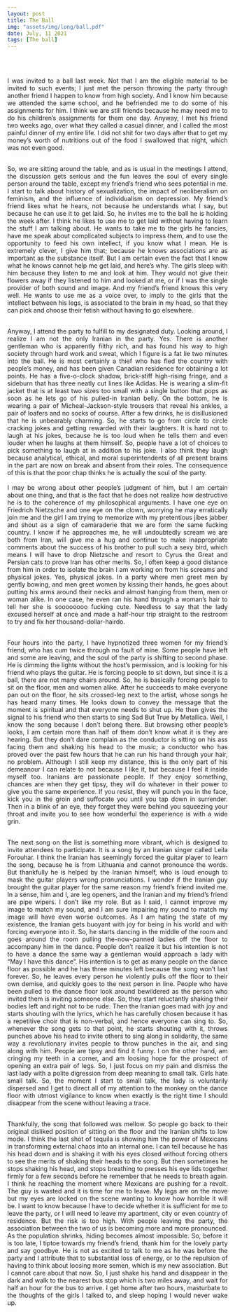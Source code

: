 ```yaml
---
layout: post
title: The Ball
img: "assets/img/long/ball.pdf"
date: July, 11 2021
tags: [The ball]
---
```


<br><br>
<div align="justify">


I was invited to a ball last week. Not that I am the eligible material to be invited to such events; I just met the person throwing the party through another friend I happen to know from high society. And I know him because we attended the same school, and he befriended me to do some of his assignments for him. I think we are still friends because he may need me to do his children’s assignments for them one day. Anyway, I met his friend two weeks ago, over what they called a casual dinner, and I called the most painful dinner of my entire life. I did not shit for two days after that to get my money’s worth of nutritions out of the food I swallowed that night, which was not even good. <br><br>

So, we are sitting around the table, and as is usual in the meetings I attend, the discussion gets serious and the fun leaves the soul of every single person around the table, except my friend’s friend who sees potential in me. I start to talk about history of sexualization, the impact of neoliberalism on feminism, and the influence of individualism on depression. My friend’s friend likes what he hears, not because he understands what I say, but because he can use it to get laid. So, he invites me to the ball he is holding the week after. I think he likes to use me to get laid without having to learn the stuff I am talking about. He wants to take me to the girls he fancies, have me speak about complicated subjects to impress them, and to use the opportunity to feed his own intellect, if you know what I mean. He is extremely clever, I give him that; because he knows associations are as important as the substance itself. But I am certain even the fact that I know what he knows cannot help me get laid, and here’s why. The girls sleep with him because they listen to me and look at him. They would not give their flowers away if they listened to him and looked at me, or if I was the single provider of both sound and image. And my friend’s friend knows this very well. He wants to use me as a voice over, to imply to the girls that the intellect between his legs, is associated to the brain in my head, so that they can pick and choose their fetish without having to go elsewhere. <br><br>

Anyway, I attend the party to fulfill to my designated duty. Looking around, I realize I am not the only Iranian in the party. Yes. There is another gentleman who is apparently filthy rich, and has found his way to high society through hard work and sweat, which I figure is a fat lie two minutes into the ball. He is most certainly a thief who has fled the country with people’s money, and has been given Canadian residence for obtaining a lot points. He has a five-o-clock shadow, brick-stiff high-rising fringe, and a sideburn that has three neatly cut lines like Adidas. He is wearing a slim-fit jacket that is at least two sizes too small with a single button that pops as soon as he lets go of his pulled-in Iranian belly. On the bottom, he is wearing a pair of Micheal-Jackson-style trousers that reveal his ankles, a pair of loafers and no socks of course. After a few drinks, he is disillusioned that he is unbearably charming. So, he starts to go from circle to circle cracking jokes and getting rewarded with their laughters. It is hard not to laugh at his jokes, because he is too loud when he tells them and even louder when he laughs at them himself. So, people have a lot of choices to pick something to laugh at in addition to his joke. I also think they laugh because analytical, ethical, and moral superintendents of all present brains in the part are now on break and absent from their roles. The consequence of this is that the poor chap thinks he is actually the soul of the party. 
<br><br>
I may be wrong about other people’s judgment of him, but I am certain about one thing, and that is the fact that he does not realize how destructive he is to the coherence of my philosophical arguments. I have one eye on Friedrich Nietzsche and one eye on the clown, worrying he may erratically join me and the girl I am trying to memorize with my pretentious jibes jabber and shout as a sign of camaraderie that we are form the same fucking country. I know if he approaches me, he will undoubtedly scream we are both from Iran, will give me a hug and continue to make inappropriate comments about the success of his brother to pull such a sexy bird, which means I will have to drop Nietzsche and resort to Cyrus the Great and Persian cats to prove Iran has other merits. So, I often keep a good distance from him in order to isolate the brain I am working on from his screams and physical jokes. Yes, physical jokes. In a party where men greet men by gently bowing, and men greet women by kissing their hands, he goes about putting his arms around their necks and almost hanging from them, men or woman alike. In one case, he even ran his hand through a woman’s hair to tell her she is soooooooo fucking cute. Needless to say that the lady excused herself at once and made a half-hour trip straight to the restroom to try and fix her thousand-dollar-hairdo.<br><br>

Four hours into the party, I have hypnotized three women for my friend’s friend, who has cum twice through no fault of mine. Some people have left and some are leaving, and the soul of the party is shifting to second phase. He is dimming the lights without the host’s permission, and is looking for his friend who plays the guitar. He is forcing people to sit down, but since it is a ball, there are not many chairs around. So, he is basically forcing people to sit on the floor, men and women alike. After he succeeds to make everyone pan out on the floor, he sits crossed-leg next to the artist, whose songs he has heard many times. He looks down to convey the message that the moment is spiritual and that everyone needs to shut up. He then gives the signal to his friend who then starts to sing Sad But True by Metallica. Well, I know the song because I don’t belong there. But browsing other people’s looks, I am certain more than half of them don’t know what it is they are hearing. But they don’t dare complain as the conductor is sitting on his ass facing them and shaking his head to the music; a conductor who has proved over the past few hours that he can run his hand through your hair, no problem. Although I still keep my distance, this is the only part of his demeanour I can relate to not because I like it, but because I feel it inside myself too. Iranians are passionate people. If they enjoy something, chances are when they get tipsy, they will do whatever in their power to give you the same experience. If you resist, they will punch you in the face, kick you in the groin and suffocate you until you tap down in surrender. Then in a blink of an eye, they forget they were behind you squeezing your throat and invite you to see how wonderful the experience is with a wide grin. <br><br>

The next song on the list is something more vibrant, which is designed to invite attendees to participate. It is a song by an Iranian singer called Leila Forouhar. I think the Iranian has seemingly forced the guitar player to learn the song, because he is from Lithuania and cannot pronounce the words. But thankfully he is helped by the Iranian himself, who is loud enough to mask the guitar players wrong pronunciations. I wonder if the Iranian guy brought the guitar player for the same reason my friend’s friend invited me. In a sense, him and I, are leg openers, and the Iranian and my friend’s friend are pipe wipers. I don’t like my role. But as I said, I cannot improve my image to match my sound, and I am sure impairing my sound to match my image will have even worse outcomes. As I am hating the state of my existence, the Iranian gets buoyant with joy for being in his world and with forcing everyone into it. So, he starts dancing in the middle of the room and goes around the room pulling the-now-panned ladies off the floor to accompany him in the dance. People don’t realize it but his intention is not to have a dance the same way a gentleman would approach a lady with “May I have this dance”. His intention is to get as many people on the dance floor as possible and he has three minutes left because the song won’t last forever. So, he leaves every person he violently pulls off the floor to their own demise, and quickly goes to the next person in line. People who have been pulled to the dance floor look around bewildered as the person who invited them is inviting someone else. So, they start reluctantly shaking their bodies left and right not to be rude. Then the Iranian goes mad with joy and starts shouting with the lyrics, which he has carefully chosen because it has a repetitive choir that is non-verbal, and hence everyone can sing to. So, whenever the song gets to that point, he starts shouting with it, throws punches above his head to invite others to sing along in solidarity, the same way a revolutionary invites people to throw punches in the air, and sing along with him. People are tipsy and find it funny. I on the other hand, am cringing my teeth in a corner, and am loosing hope for the prospect of opening an extra pair of legs. So, I just focus on my pain and dismiss the last lady with a polite digression from deep meaning to small talk. Girls hate small talk. So, the moment I start to small talk, the lady is voluntarily dispersed and I get to direct all of my attention to the monkey on the dance floor with utmost vigilance to know when exactly is the right time I should disappear from the scene without leaving a trace. <br><br>

Thankfully, the song that followed was mellow. So people go back to their original disliked position of sitting on the floor and the Iranian shifts to low mode. I think the last shot of tequila is showing him the power of Mexicans in transforming external chaos into an internal one. I can tell because he has his head down and is shaking it with his eyes closed without forcing others to see the merits of shaking their heads to the song. But then sometimes he stops shaking his head, and stops breathing to presses his eye lids together firmly for a few seconds before he remember that he needs to breath again. I think he reaching the moment where Mexicans are pushing for a revolt. The guy is wasted and it is time for me to leave. My legs are on the move but my eyes are locked on the scene wanting to know how horrible it will be. I want to know because I have to decide whether it is sufficient for me to leave the party, or I will need to leave my apartment, city or even country of residence. But the risk is too high. With people leaving the party, the association between the two of us is becoming more and more pronounced. As the population shrinks, hiding becomes almost impossible. So, before it is too late, I tiptoe towards my friend’s friend, thank him for the lovely party and say goodbye. He is not as excited to talk to me as he was before the party and I attribute that to substantial loss of energy, or to the repulsion of having to think about loosing more semen, which is my new association. But I cannot care about that now. So, I just shake his hand and disappear in the dark and walk to the nearest bus stop which is two miles away, and wait for half an hour for the bus to arrive. I get home after two hours, masturbate to the thoughts of the girls I talked to, and sleep hoping I would never wake up.  <br><br>




</div>
<br><br>
<br><br>
<br><br>
<br><br>
<br><br>
<br><br>
